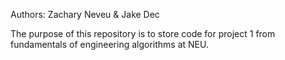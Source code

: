 Authors: Zachary Neveu & Jake Dec

The purpose of this repository is to store code for project 1 from fundamentals of engineering algorithms at NEU.
